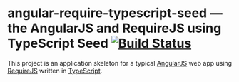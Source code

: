 # angular-require-typescript-seed — the AngularJS and RequireJS using TypeScript Seed [![Build Status](https://travis-ci.org/gregoranders/arts.svg?branch=development)](https://travis-ci.org/gregoranders/arts)

This project is an application skeleton for a typical [AngularJS](http://angularjs.org/) web app
using [RequireJS](http://requirejs.org/) written in [TypeScript](http://www.typescriptlang.org/).